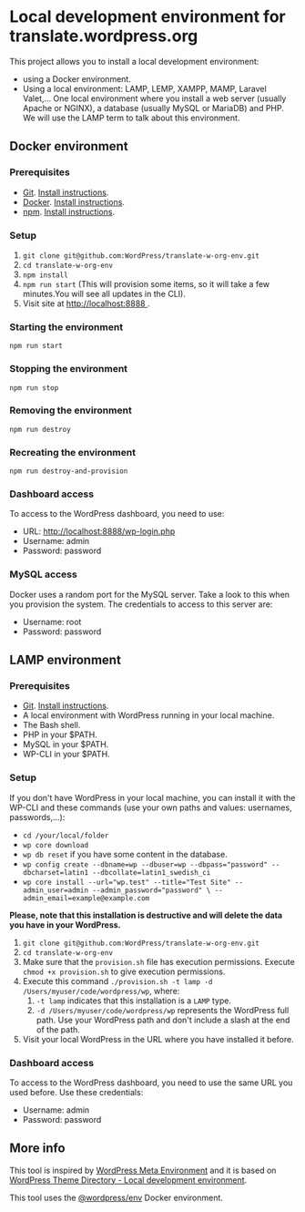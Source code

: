# Local development environment for translate.wordpress.org

This project allows you to install a local development environment:
- using a Docker environment.
- Using a local environment: LAMP, LEMP, XAMPP, MAMP, Laravel Valet,... One local environment where you install 
a web server (usually Apache or NGINX), a database (usually MySQL or MariaDB) and PHP. We will use the LAMP term to 
talk about this environment.

## Docker environment

### Prerequisites
- [Git](https://git-scm.com/). [Install instructions](https://git-scm.com/book/en/v2/Getting-Started-Installing-Git).
- [Docker](https://www.docker.com/). [Install instructions](https://docs.docker.com/get-docker/).
- [npm](https://www.npmjs.com/). [Install instructions](https://docs.npmjs.com/downloading-and-installing-node-js-and-npm).

### Setup
1. `git clone git@github.com:WordPress/translate-w-org-env.git`
2. `cd translate-w-org-env`
3. `npm install`
4. `npm run start` (This will provision some items, so it will take a few minutes.You will see all updates in the CLI).
5. Visit site at <a href="http://localhost:8888" target="_blank"> http://localhost:8888 </a>.

### Starting the environment
`npm run start`

### Stopping the environment
`npm run stop`

### Removing the environment
`npm run destroy`

### Recreating the environment
`npm run destroy-and-provision`

### Dashboard access
To access to the WordPress dashboard, you need to use:
- URL: <a href="http://localhost:8888/wp-login.php" target="_blank"> http://localhost:8888/wp-login.php </a>
- Username: admin
- Password: password

### MySQL access
Docker uses a random port for the MySQL server. Take a look to this when you provision the 
system. The credentials to access to this server are:
- Username: root
- Password: password

## LAMP environment

### Prerequisites
- [Git](https://git-scm.com/). [Install instructions](https://git-scm.com/book/en/v2/Getting-Started-Installing-Git).
- A local environment with WordPress running in your local machine.
- The Bash shell.
- PHP in your $PATH.
- MySQL in your $PATH.
- WP-CLI in your $PATH.

### Setup

If you don't have WordPress in your local machine, you can install it with the WP-CLI and these commands (use your own 
paths and values: usernames, passwords,...):

- `cd /your/local/folder`
- `wp core download`
- `wp db reset` if you have some content in the database.
- `wp config create --dbname=wp --dbuser=wp --dbpass="password" --dbcharset=latin1 --dbcollate=latin1_swedish_ci`
- `wp core install --url="wp.test" --title="Test Site" --admin_user=admin --admin_password="password" \
--admin_email=example@example.com`

**Please, note that this installation is destructive and will delete the data you have in your WordPress.**

1. `git clone git@github.com:WordPress/translate-w-org-env.git`
2. `cd translate-w-org-env`
3. Make sure that the `provision.sh` file has execution permissions. Execute `chmod +x provision.sh` to give execution
permissions.
4. Execute this command `./provision.sh -t lamp -d /Users/myuser/code/wordpress/wp`, where:
   1. `-t lamp` indicates that this installation is a `LAMP` type.
   2. `-d /Users/myuser/code/wordpress/wp` represents the WordPress full path. Use your WordPress path and don't include
   a slash at the end of the path.
5. Visit your local WordPress in the URL where you have installed it before. 

### Dashboard access
To access to the WordPress dashboard, you need to use the same URL you used before. Use these credentials:
- Username: admin
- Password: password

## More info

This tool is inspired by [WordPress Meta Environment](https://github.com/WordPress/meta-environment) and it is based on 
[WordPress Theme Directory - Local development environment](https://github.com/WordPress/theme-directory-env).

This tool uses the [@wordpress/env](https://developer.wordpress.org/block-editor/reference-guides/packages/packages-env/)
Docker environment.
